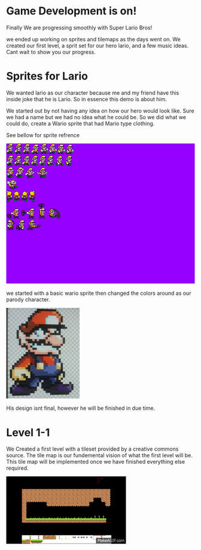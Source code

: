 # Game Development is on! #

Finally We are progressing smoothly with Super Lario Bros!

we ended up working on sprites and tilemaps as the days went on. We created our first level, a sprit set for our hero lario, and a few music ideas. Cant wait to show you our progress.

# Sprites for Lario #

We wanted lario as our character because me and my friend have this inside joke that he is Lario. So in essence this demo is about him. 

We started out by not having any idea on how our hero would look like. Sure we had a name but we had no idea what he could be. So we did what we could do, create a Wario sprite that had Mario type clothing. 

See bellow for sprite refrence

![capture.jpg](LarioSpriteSheet.png)

we started with a basic wario sprite then changed the colors around as our parody character.

![capture.jpg](lario.png)

His design isnt final, however he will be finished in due time.

# Level 1-1 #

We Created a first level with a tileset provided by a creative commons source. The tile map is our fundemental vision of what the first level will be. This tile map will be implemented once we have finished everything else required.

![capture.gif](Lario1_1.gif)